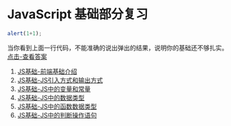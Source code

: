 JavaScript 基础部分复习
======================

```javascript
alert(1+1);
```
当你看到上面一行代码，不能准确的说出弹出的结果，说明你的基础还不够扎实。[点击-查看答案](https://codepen.io/smileyby/pen/BPjWpB)

1. [JS基础-前端基础介绍](JS基础1.md)
2. [JS基础-JS引入方式和输出方式](JS基础2.md)
3. [JS基础-JS中的变量和常量](JS基础3.md)
4. [JS基础-JS中的数据类型](JS基础4.md)
5. [JS基础-JS中的函数数据类型](JS基础5.md)
6. [JS基础-JS中的判断操作语句](JS基础6-判断操作语句.md)